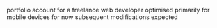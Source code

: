 portfolio account for a freelance web developer
optimised primarily for mobile devices for now
subsequent modifications expected
